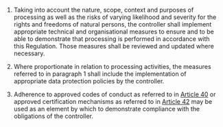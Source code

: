 1. Taking into account the nature, scope, context and purposes of processing as well as the risks of varying likelihood and severity for the rights and freedoms of natural persons, the controller shall implement appropriate technical and organisational measures to ensure and to be able to demonstrate that processing is performed in accordance with this Regulation. Those measures shall be reviewed and updated where necessary.

2. Where proportionate in relation to processing activities, the measures referred to in paragraph 1 shall include the implementation of appropriate data protection policies by the controller.

3. Adherence to approved codes of conduct as referred to in [Article 40](/gdpr/articles/40-codes-of-conduct/) or approved certification mechanisms as referred to in [Article 42](/gdpr/articles/42-certification/) may be used as an element by which to demonstrate compliance with the obligations of the controller.
